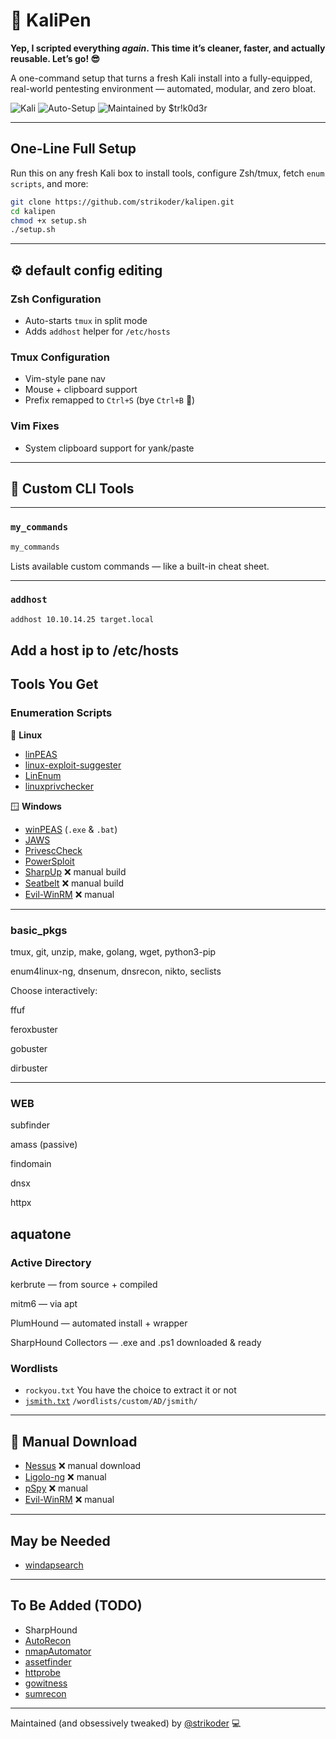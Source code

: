 # 🐉 KaliPen

**Yep, I scripted everything *again*. This time it’s cleaner, faster, and actually reusable. Let’s go! 😎**

A one-command setup that turns a fresh Kali install into a fully-equipped, real-world pentesting environment — automated, modular, and zero bloat.

![Kali](https://img.shields.io/badge/Kali-Linux-blue?logo=linux&logoColor=white)
![Auto-Setup](https://img.shields.io/badge/Automated-Setup-success?style=flat-square&color=brightgreen)
![Maintained by \$tr!k0d3r](https://img.shields.io/badge/Maintained%20by-\$tr!k0d3r-blueviolet?style=flat-square)

---

## One-Line Full Setup

Run this on any fresh Kali box to install tools, configure Zsh/tmux, fetch `enum scripts`, and more:

```bash
git clone https://github.com/strikoder/kalipen.git
cd kalipen
chmod +x setup.sh
./setup.sh
````

---

## ⚙ default config editing

### Zsh Configuration

* Auto-starts `tmux` in split mode
* Adds `addhost` helper for `/etc/hosts`

### Tmux Configuration

* Vim-style pane nav
* Mouse + clipboard support
* Prefix remapped to `Ctrl+S` (bye `Ctrl+B` 👋)

### Vim Fixes

* System clipboard support for yank/paste

---

## 🔧 Custom CLI Tools

---

### `my_commands`

```bash
my_commands
```

Lists available custom commands — like a built-in cheat sheet.

---

### `addhost`

```bash
addhost 10.10.14.25 target.local
```

Add a host ip to /etc/hosts
---

## Tools You Get

### Enumeration Scripts

🐧 **Linux**

* [linPEAS](https://github.com/carlospolop/PEASS-ng)
* [linux-exploit-suggester](https://github.com/mzet-/linux-exploit-suggester) 
* [LinEnum](https://github.com/rebootuser/LinEnum) 
* [linuxprivchecker](https://github.com/sleventyeleven/linuxprivchecker) 

🪟 **Windows**

* [winPEAS](https://github.com/carlospolop/PEASS-ng) (`.exe` & `.bat`)
* [JAWS](https://github.com/411Hall/JAWS) 
* [PrivescCheck](https://github.com/itm4n/PrivescCheck) 
* [PowerSploit](https://github.com/PowerShellMafia/PowerSploit) 
* [SharpUp](https://github.com/GhostPack/SharpUp) ❌ manual build
* [Seatbelt](https://github.com/GhostPack/Seatbelt) ❌ manual build
* [Evil-WinRM](https://github.com/Hackplayers/evil-winrm) ❌ manual

---

### basic_pkgs
tmux, git, unzip, make, golang, wget, python3-pip

enum4linux-ng, dnsenum, dnsrecon, nikto, seclists

Choose interactively:

ffuf

feroxbuster

gobuster

dirbuster

---

### WEB
subfinder

amass (passive)

findomain

dnsx

httpx

aquatone
---

### Active Directory

kerbrute — from source + compiled

mitm6 — via apt

PlumHound — automated install + wrapper

SharpHound Collectors — .exe and .ps1 downloaded & ready

### Wordlists
* `rockyou.txt` You have the choice to extract it or not
* [`jsmith.txt`](https://github.com/insidetrust/statistically-likely-usernames/blob/master/jsmith.txt) `/wordlists/custom/AD/jsmith/`

---

## 🔧 Manual Download

* [Nessus](https://www.tenable.com/products/nessus) ❌ manual download
* [Ligolo-ng](https://github.com/nicocha30/ligolo-ng) ❌ manual
* [pSpy](https://github.com/DominicBreuker/pspy) ❌ manual
* [Evil-WinRM](https://github.com/Hackplayers/evil-winrm) ❌ manual
---
## May be Needed 
* [windapsearch](https://github.com/ropnop/windapsearch)

---

## To Be Added (TODO)

* SharpHound
* [AutoRecon](https://github.com/Tib3rius/AutoRecon)
* [nmapAutomator](https://github.com/21y4d/nmapAutomator)
* [assetfinder](https://github.com/tomnomnom/assetfinder)
* [httprobe](https://github.com/tomnomnom/httprobe)
* [gowitness](https://github.com/sensepost/gowitness)
* [sumrecon](https://github.com/s0md3v/SumRecon)

---

Maintained (and obsessively tweaked) by [@strikoder](https://www.youtube.com/@strikoder) 💻
